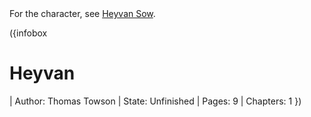 <div class="hat-note">
  For the character, see <a title="Heyvan Sow" href="/heyvan-sow">Heyvan Sow</a>.
</div>

<NoteBlock
  label="This page is currently unfinished and is in development."
  text="Please be patient while we get it set up."
  type="warning"
/>

({infobox
# Heyvan
| Author: Thomas Towson
| State: Unfinished
| Pages: 9
| Chapters: 1
})

<InfoBox
  label="Heyvan"
  :content="{
    '': [
      { key: 'Author', value: 'Thomas Towson' },
      { key: 'State', value: 'Unfinished' },
      { key: 'Pages', value: '9' },
      { key: 'Chapters', value: '1' },
    ],
  }"
/>